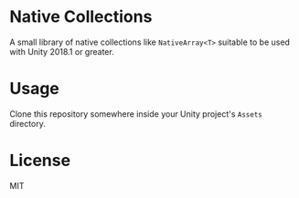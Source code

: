 # Native Collections

A small library of native collections like `NativeArray<T>` suitable to be used with Unity 2018.1 or greater.

# Usage

Clone this repository somewhere inside your Unity project's `Assets` directory.

# License

MIT